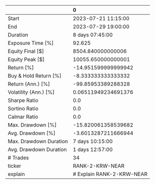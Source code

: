 |                        | 0                         |
|:-----------------------|:--------------------------|
| Start                  | 2023-07-21 11:15:00       |
| End                    | 2023-07-29 19:00:00       |
| Duration               | 8 days 07:45:00           |
| Exposure Time [%]      | 92.625                    |
| Equity Final [$]       | 8504.840000000006         |
| Equity Peak [$]        | 10055.650000000001        |
| Return [%]             | -14.951599999999942       |
| Buy & Hold Return [%]  | -8.333333333333332        |
| Return (Ann.) [%]      | -99.85953389288328        |
| Volatility (Ann.) [%]  | 0.06511949234691376       |
| Sharpe Ratio           | 0.0                       |
| Sortino Ratio          | 0.0                       |
| Calmar Ratio           | 0.0                       |
| Max. Drawdown [%]      | -15.820061358539682       |
| Avg. Drawdown [%]      | -3.6013287211666944       |
| Max. Drawdown Duration | 7 days 10:15:00           |
| Avg. Drawdown Duration | 1 days 12:57:00           |
| # Trades               | 34                        |
| ticker                 | RANK-2-KRW-NEAR           |
| explain                | # Explain RANK-2-KRW-NEAR |